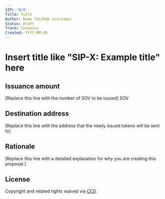 ```yaml
---
SIP: 'N/A'
Title: Title
Author: Name (GitHub username)
Status: Draft
Track: Issuance
Created: YYYY-MM-DD
---
```


# Insert title like "SIP-X: Example title" here

## Issuance amount

[Replace this line with the number of SOV to be issued] SOV

## Destination address

[Replace this line with the address that the newly issued tokens will be sent to]

## Rationale

[Replace this line with a detailed explanation for why you are creating this proposal.]

## License
Copyright and related rights waived via [CC0](https://creativecommons.org/publicdomain/zero/1.0/).
